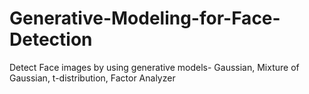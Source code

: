 # Generative-Modeling-for-Face-Detection
Detect Face images by using generative models- Gaussian, Mixture of Gaussian, t-distribution, Factor Analyzer
